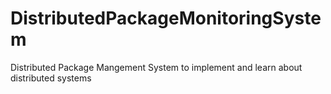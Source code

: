# DistributedPackageMonitoringSystem
Distributed Package Mangement System to implement and learn about distributed systems
